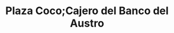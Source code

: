 ---
title: "Plaza Coco;Cajero del Banco del Austro"
url: /landangui/plaza-coco-cajero-del-banco-del-austro/
shop: centro comercial
---